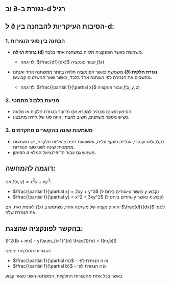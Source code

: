 ## נגזרת ב-∂ וב-d רגיל

## הסיבות העיקריות להבחנה בין ∂ ל-d:

### 1. הבחנה בין סוגי הנגזרות
* **נגזרת רגילה (d)** משמשת כאשר הפונקציה תלויה במשתנה אחד בלבד.
  * לדוגמה: $\frac{df}{dx}$ עבור פונקציה $f(x)$
  
* **נגזרת חלקית (∂)** משמשת כאשר הפונקציה תלויה ביותר ממשתנה אחד ואנחנו מחשבים את הנגזרת לפי משתנה אחד בלבד, כאשר שאר המשתנים קבועים.
  * לדוגמה: $\frac{\partial f}{\partial x}$ עבור פונקציה $f(x,y,z)$

### 2. מניעת בלבול מתמטי
* הסימון השונה מבהיר למקרא אם מדובר בנגזרת חלקית או מלאה.
* כשיש מספר משתנים, חשוב להבחין איזה סוג של גזירה מתבצע.

### 3. משמעות שונה בהקשרים מתקדמים
* בקלקולוס וקטורי, אנליזה פונקציונלית, ומשוואות דיפרנציאליות חלקיות, יש משמעות מתמטית שונה לשני סוגי הנגזרות.
* הסימון $d$ משמש גם עבור הדיפרנציאל המלא.

## דוגמה להמחשה:

אם $f(x,y) = x^2y + xy^3$:

* $\frac{\partial f}{\partial x} = 2xy + y^3$ (גוזרים ביחס ל-x כאשר $y$ קבוע)
* $\frac{\partial f}{\partial y} = x^2 + 3xy^2$ (גוזרים ביחס ל-y כאשר $x$ קבוע)

לעומת זאת, אם $f(x)$ היא פונקציה של משתנה אחד, נשתמש ב-$\frac{df}{dx}$ לסמן את הנגזרת שלה.

## בהקשר לפונקציה שהצגת:

$^2((b + mx) - y)\sum_{i=1}^{n} \frac{1}{n} = f(m,b)$

הנגזרות החלקיות יסומנו:
* $\frac{\partial f}{\partial m}$ - זו הנגזרת לפי $m$
* $\frac{\partial f}{\partial b}$ - זו הנגזרת לפי $b$

כאשר בכל אחת מהנגזרות החלקיות, המשתנה השני נשאר קבוע.
